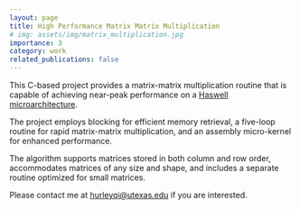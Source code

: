 ```yaml
---
layout: page
title: High Performance Matrix Matrix Multiplication
# img: assets/img/matrix_multiplication.jpg
importance: 3
category: work
related_publications: false
---
```


This C-based project provides a matrix-matrix multiplication routine that is capable of achieving
near-peak performance on a [Haswell microarchitecture](https://en.wikipedia.org/wiki/Haswell_(microarchitecture)). 

The project employs blocking for efficient memory retrieval, a five-loop routine for rapid 
matrix-matrix multiplication, and an assembly micro-kernel for enhanced performance.

The algorithm supports matrices stored in both column and row order, 
accommodates matrices of any size and shape, and includes a separate routine optimized for small matrices.

Please contact me at [hurleyqi@utexas.edu](mailto:hurleyqi@utexas.edu) if you are interested. 
